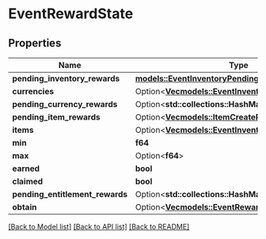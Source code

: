 # EventRewardState

## Properties

Name | Type | Description | Notes
------------ | ------------- | ------------- | -------------
**pending_inventory_rewards** | [**models::EventInventoryPendingRewards**](EventInventoryPendingRewards.md) |  | 
**currencies** | Option<[**Vec<models::EventInventoryRewardCurrency>**](EventInventoryRewardCurrency.md)> |  | [optional]
**pending_currency_rewards** | Option<**std::collections::HashMap<String, String>**> |  | [optional]
**pending_item_rewards** | Option<[**Vec<models::ItemCreateRequest>**](ItemCreateRequest.md)> |  | [optional]
**items** | Option<[**Vec<models::EventInventoryRewardItem>**](EventInventoryRewardItem.md)> |  | [optional]
**min** | **f64** |  | 
**max** | Option<**f64**> |  | [optional]
**earned** | **bool** |  | 
**claimed** | **bool** |  | 
**pending_entitlement_rewards** | Option<**std::collections::HashMap<String, String>**> |  | [optional]
**obtain** | Option<[**Vec<models::EventRewardObtain>**](EventRewardObtain.md)> |  | [optional]

[[Back to Model list]](../README.md#documentation-for-models) [[Back to API list]](../README.md#documentation-for-api-endpoints) [[Back to README]](../README.md)


